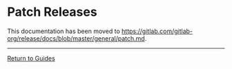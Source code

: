 # Patch Releases

This documentation has been moved to <https://gitlab.com/gitlab-org/release/docs/blob/master/general/patch.md>.

---

[Return to Guides](../README.md#guides)
